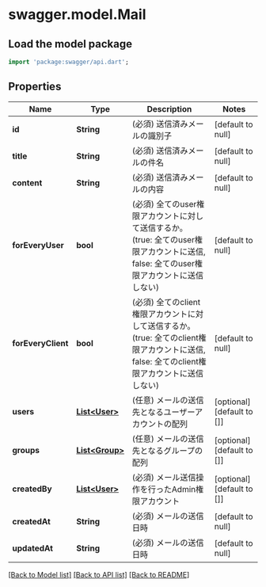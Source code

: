 # swagger.model.Mail

## Load the model package
```dart
import 'package:swagger/api.dart';
```

## Properties
Name | Type | Description | Notes
------------ | ------------- | ------------- | -------------
**id** | **String** | (必須) 送信済みメールの識別子 | [default to null]
**title** | **String** | (必須) 送信済みメールの件名 | [default to null]
**content** | **String** | (必須) 送信済みメールの内容 | [default to null]
**forEveryUser** | **bool** | (必須) 全てのuser権限アカウントに対して送信するか。(true: 全てのuser権限アカウントに送信, false: 全てのuser権限アカウントに送信しない) | [default to null]
**forEveryClient** | **bool** | (必須) 全てのclient権限アカウントに対して送信するか。(true: 全てのclient権限アカウントに送信, false: 全てのclient権限アカウントに送信しない) | [default to null]
**users** | [**List&lt;User&gt;**](User.md) | (任意) メールの送信先となるユーザーアカウントの配列 | [optional] [default to []]
**groups** | [**List&lt;Group&gt;**](Group.md) | (任意) メールの送信先となるグループの配列 | [optional] [default to []]
**createdBy** | [**List&lt;User&gt;**](User.md) | (必須) メール送信操作を行ったAdmin権限アカウント | [optional] [default to []]
**createdAt** | **String** | (必須) メールの送信日時 | [default to null]
**updatedAt** | **String** | (必須) メールの送信日時 | [default to null]

[[Back to Model list]](../README.md#documentation-for-models) [[Back to API list]](../README.md#documentation-for-api-endpoints) [[Back to README]](../README.md)

